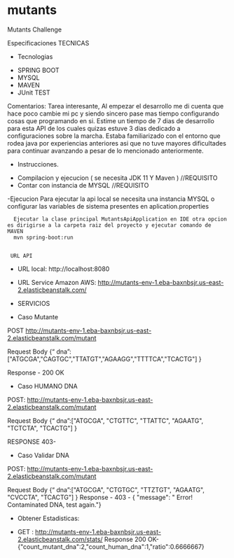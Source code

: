 # mutants
Mutants Challenge

Especificaciones TECNICAS
 - Tecnologias
 * SPRING BOOT
 * MYSQL
 * MAVEN
 * JUnit TEST
 
 
 Comentarios:
  Tarea interesante, Al empezar el desarrollo me di cuenta que hace poco cambie mi pc y siendo sincero pase mas tiempo configurando cosas que programando en si. Estime un tiempo de 7 dias de desarrollo para esta API de los cuales quizas estuve 3 dias dedicado a configuraciones sobre la marcha. Estaba familiarizado con el entorno que rodea java
  por experiencias anteriores asi que no tuve mayores dificultades para continuar avanzando a pesar de lo mencionado anteriormente. 
  
  
  
  - Instrucciones. 
  * Compilacion y ejecucion ( se necesita JDK 11 Y Maven ) //REQUISITO
  * Contar con instancia de MYSQL //REQUISITO 
  
  -Ejecucion
      Para ejecutar la api local se necesita una instancia MYSQL o configurar las variables de sistema presentes en aplication.properties
  
      Ejecutar la clase principal MutantsApiApplication en IDE otra opcion es dirigirse a la carpeta raiz del proyecto y ejecutar comando de MAVEN
      mvn spring-boot:run
      
      
     URL API
* URL local: http://localhost:8080

* URL Service Amazon AWS:  http://mutants-env-1.eba-baxnbsjr.us-east-2.elasticbeanstalk.com/


- SERVICIOS

* Caso Mutante 

POST http://mutants-env-1.eba-baxnbsjr.us-east-2.elasticbeanstalk.com/mutant

Request Body {“
dna”:["ATGCGA","CAGTGC","TTATGT","AGAAGG","TTTTCA","TCACTG"]
}


Response  - 200 OK


* Caso HUMANO DNA

POST: http://mutants-env-1.eba-baxnbsjr.us-east-2.elasticbeanstalk.com/mutant

Request Body {“
dna”:["ATGCGA", "CTGTTC", "TTATTC", "AGAATG", "TCTCTA", "TCACTG"]
}

RESPONSE 403- 


 * Caso Validar DNA

POST: http://mutants-env-1.eba-baxnbsjr.us-east-2.elasticbeanstalk.com/mutant

Request Body {“
dna”:["ATGCGA", "CTGTGC", "TTZTGT", "AGAATG", "CVCCTA", "TCACTG"]
}
     Response  - 403 -  {
    "message": "
Error! Contaminated DNA, test again."}



- Obtener Estadisticas:

* GET : http://mutants-env-1.eba-baxnbsjr.us-east-2.elasticbeanstalk.com/stats/
Response 200 OK- 
{"count_mutant_dna":2,"count_human_dna":1,"ratio":0.6666667}




  
